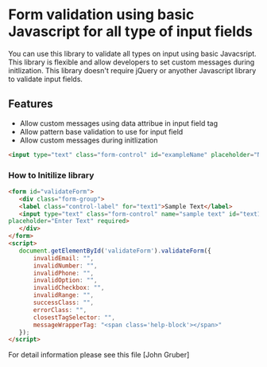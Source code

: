 # Form validation using basic Javascript for all type of input fields
You can use this library to validate all types on input using basic Javacsript. This library is flexible and allow developers to set custom messages during initlization. This library doesn't require jQuery or anyother Javascript library to validate input fields.

## Features
  - Allow custom messages using data attribue in input field tag
  - Allow pattern base validation to use for input field
  - Allow custom messages during initlization
  ```HTML
  <input type="text" class="form-control" id="exampleName" placeholder="Name" pattern="[a-z]{1,15}" data-require-error="Name is required" data-pattern-error="Username should be lower case upto 15 characters" required>
  ```

### How to Initilize library
 ```HTML
 <form id="validateForm">
    <div class="form-group">
    <label class="control-label" for="text1">Sample Text</label>
    <input type="text" class="form-control" name="sample text" id="text1"
 placeholder="Enter Text" required>
    </div>
</form>
 <script>
    document.getElementById('validateForm').validateForm({
        invalidEmail: "",
        invalidNumber: "",
        invalidPhone: "",
        invalidOption: "",
        invalidCheckbox: "",
        invalidRange: "",
        successClass: "",
        errorClass: "",
        closestTagSelector: "",
        messageWrapperTag: "<span class='help-block'></span>"
    });
</script>
 ```
 For detail information please see this file [John Gruber]
